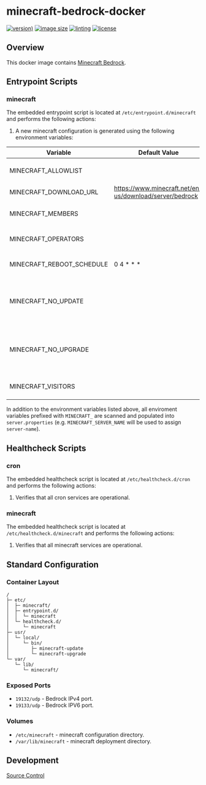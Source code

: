 # minecraft-bedrock-docker

[![version)](https://img.shields.io/docker/v/crashvb/minecraft-bedrock/latest)](https://hub.docker.com/repository/docker/crashvb/minecraft-bedrock)
[![image size](https://img.shields.io/docker/image-size/crashvb/minecraft-bedrock/latest)](https://hub.docker.com/repository/docker/crashvb/minecraft-bedrock)
[![linting](https://img.shields.io/badge/linting-hadolint-yellow)](https://github.com/hadolint/hadolint)
[![license](https://img.shields.io/github/license/crashvb/minecraft-bedrock-docker.svg)](https://github.com/crashvb/minecraft-bedrock-docker/blob/master/LICENSE.md)

## Overview

This docker image contains [Minecraft Bedrock](https://www.minecraft.net/en-us/download/server/bedrock).

## Entrypoint Scripts

### minecraft

The embedded entrypoint script is located at `/etc/entrypoint.d/minecraft` and performs the following actions:

1. A new minecraft configuration is generated using the following environment variables:

 | Variable | Default Value | Description |
 | -------- | ------------- | ----------- |
 | MINECRAFT\_ALLOWLIST | | Users to be added to `allowlist.json`. |
 | MINECRAFT\_DOWNLOAD\_URL | https://www.minecraft.net/en-us/download/server/bedrock | URL used to retrieve updates. |
 | MINECRAFT\_MEMBERS | | Members to be added to `permissions.json`. |
 | MINECRAFT\_OPERATORS | | Operators to be added to `permissions.json`. |
 | MINECRAFT\_REBOOT\_SCHEDULE | 0 4 &ast; &ast; &ast; | Schedule section of the minecraft crontab entry. |
 | MINECRAFT\_NO\_UPDATE | | If defined, no automatic updating of the embedded version will be performed. |
 | MINECRAFT\_NO\_UPGRADE | | If defined, no automatic upgrading of the deployed version will be performed. |
 | MINECRAFT\_VISITORS | | Operators to be added to `permissions.json`. |

In addition to the environment variables listed above, all enviroment variables prefixed with `MINECRAFT_` are scanned and populated into `server.properties` (e.g. `MINECRAFT_SERVER_NAME` will be used to assign `server-name`).

## Healthcheck Scripts

### cron

The embedded healthcheck script is located at `/etc/healthcheck.d/cron` and performs the following actions:

1. Verifies that all cron services are operational.

### minecraft

The embedded healthcheck script is located at `/etc/healthcheck.d/minecraft` and performs the following actions:

1. Verifies that all minecraft services are operational.

## Standard Configuration

### Container Layout

```
/
├─ etc/
│  ├─ minecraft/
│  ├─ entrypoint.d/
│  │  └─ minecraft
│  └─ healthcheck.d/
│     └─ minecraft
├─ usr/
│  └─ local/
│     └─ bin/
│        ├─ minecraft-update
│        └─ minecraft-upgrade
└─ var/
   └─ lib/
      └─ minecraft/
```

### Exposed Ports

* `19132/udp` - Bedrock IPv4 port.
* `19133/udp` - Bedrock IPV6 port.

### Volumes

* `/etc/minecraft` - minecraft configuration directory.
* `/var/lib/minecraft` - minecraft deployment directory.

## Development

[Source Control](https://github.com/crashvb/minecraft-bedrock-docker)

